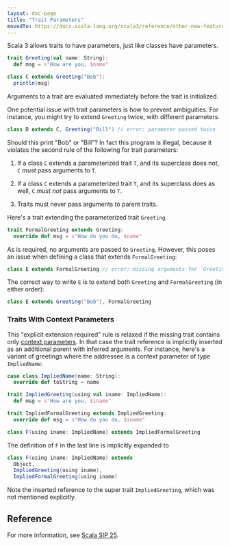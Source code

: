 ```yaml
---
layout: doc-page
title: "Trait Parameters"
movedTo: https://docs.scala-lang.org/scala3/reference/other-new-features/trait-parameters.html
---
```


Scala 3 allows traits to have parameters, just like classes have parameters.

```scala
trait Greeting(val name: String):
  def msg = s"How are you, $name"

class C extends Greeting("Bob"):
  println(msg)
```

Arguments to a trait are evaluated immediately before the trait is initialized.

One potential issue with trait parameters is how to prevent
ambiguities. For instance, you might try to extend `Greeting` twice,
with different parameters.

```scala
class D extends C, Greeting("Bill") // error: parameter passed twice
```

Should this print "Bob" or "Bill"? In fact this program is illegal,
because it violates the second rule of the following for trait parameters:

 1. If a class `C` extends a parameterized trait `T`, and its superclass does not, `C` _must_ pass arguments to `T`.

 2. If a class `C` extends a parameterized trait `T`, and its superclass does as well, `C` _must not_  pass arguments to `T`.

 3. Traits must never pass arguments to parent traits.

Here's a trait extending the parameterized trait `Greeting`.

```scala
trait FormalGreeting extends Greeting:
  override def msg = s"How do you do, $name"
```
As is required, no arguments are passed to `Greeting`. However, this poses an issue
when defining a class that extends `FormalGreeting`:

```scala
class E extends FormalGreeting // error: missing arguments for `Greeting`.
```

The correct way to write `E` is to extend both `Greeting` and
`FormalGreeting` (in either order):

```scala
class E extends Greeting("Bob"), FormalGreeting
```

### Traits With Context Parameters

This "explicit extension required" rule is relaxed if the missing trait contains only
[context parameters](../contextual/using-clauses.md). In that case the trait reference is
implicitly inserted as an additional parent with inferred arguments. For instance,
here's a variant of greetings where the addressee is a context parameter of type
`ImpliedName`:

```scala
case class ImpliedName(name: String):
  override def toString = name

trait ImpliedGreeting(using val iname: ImpliedName):
  def msg = s"How are you, $iname"

trait ImpliedFormalGreeting extends ImpliedGreeting:
  override def msg = s"How do you do, $iname"

class F(using iname: ImpliedName) extends ImpliedFormalGreeting
```

The definition of `F` in the last line is implicitly expanded to
```scala
class F(using iname: ImpliedName) extends
  Object,
  ImpliedGreeting(using iname),
  ImpliedFormalGreeting(using iname)
```
Note the inserted reference to the super trait `ImpliedGreeting`, which was not mentioned explicitly.

## Reference

For more information, see [Scala SIP 25](http://docs.scala-lang.org/sips/pending/trait-parameters.html).
